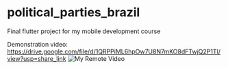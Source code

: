 # political_parties_brazil

Final flutter project for my mobile development course

Demonstration video:
https://drive.google.com/file/d/1QRPPiML6hpOw7U8N7mKO8dFTwjQ2P1Tl/view?usp=share_link
![My Remote Video]([https://www.dropbox.com/s/.../my-remote-image.jpg?dl=0](https://drive.google.com/file/d/1QRPPiML6hpOw7U8N7mKO8dFTwjQ2P1Tl/view?usp=share_link))
